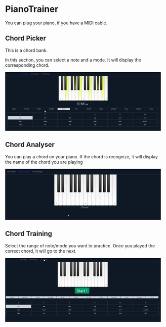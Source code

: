 # PianoTrainer

You can plug your piano, if you have a MIDI cable.

## Chord Picker

This is a chord bank.

In this section, you can select a note and a mode. It will display the corresponding chord.

<img src='images/chord_bank.gif'>


## Chord Analyser

You can play a chord on your piano. If the chord is recognize, it will display the name of the chord you are playing

<img src='images/chord_analyser.gif'>

## Chord Training

Select the range of note/mode you want to practice.
Once you played the correct chord, it will go to the next.

<img src='images/chord_training.gif'>